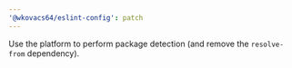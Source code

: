```yaml
---
'@wkovacs64/eslint-config': patch
---
```


Use the platform to perform package detection (and remove the `resolve-from` dependency).

